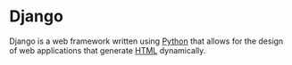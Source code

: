 # Django





Django is a web framework written using [Python](/wiki/Python) that allows for the design of web applications that generate [HTML](/wiki/HTML) dynamically. 














